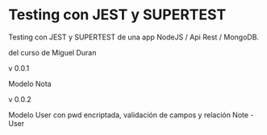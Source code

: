 # Testing con JEST y SUPERTEST 

Testing con JEST y SUPERTEST de una app
NodeJS / Api Rest / MongoDB.

del curso de Miguel Duran

v 0.0.1

Modelo Nota

v 0.0.2

Modelo User con pwd encriptada, validación de campos y relación Note - User


